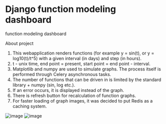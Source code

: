 # Django function modeling dashboard

function modeling dashboard


About project
   
   
   1. This webapplication renders functions (for example  y = sin(t), or y = log10(t)/t^5) with a given interval (in days) and step (in hours).
   2. t - unix time, end point = present, start point = end point - interval.
   3. Matplotlib and numpy are used to simulate graphs. The process itself is performed through Celery asynchronous tasks.
   4. The number of functions that can be driven in is limited by the standard library + numpy (sin, log etc.).
   5. If an error occurs, it is displayed instead of the graph.
   6. There is refresh button for recalculation of function graphs.
   7. For faster loading of graph images, it was decided to put Redis as a caching system.


![image](https://user-images.githubusercontent.com/81432272/131210103-9c9fa97a-aae6-49c4-82af-12f200c895c6.png)
![image](https://user-images.githubusercontent.com/81432272/131210200-1f6f6861-cda1-4bb9-95f4-67d10c6c63b5.png)


